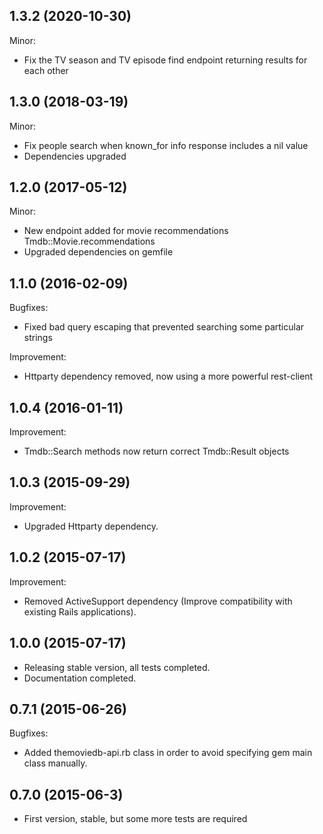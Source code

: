## 1.3.2 (2020-10-30)

Minor:

  - Fix the TV season and TV episode find endpoint returning results for each other

## 1.3.0 (2018-03-19)

Minor:

  - Fix people search when known_for info response includes a nil value
  - Dependencies upgraded

## 1.2.0 (2017-05-12)

Minor:
  
  - New endpoint added for movie recommendations Tmdb::Movie.recommendations
  - Upgraded dependencies on gemfile

## 1.1.0 (2016-02-09)

Bugfixes:
  
  - Fixed bad query escaping that prevented searching some particular strings

Improvement:

  - Httparty dependency removed, now using a more powerful rest-client

## 1.0.4 (2016-01-11)

Improvement:

  - Tmdb::Search methods now return correct Tmdb::Result objects

## 1.0.3 (2015-09-29)

Improvement:
    
  - Upgraded Httparty dependency.

## 1.0.2 (2015-07-17)

Improvement:
    
  - Removed ActiveSupport dependency (Improve compatibility with existing Rails applications).

## 1.0.0 (2015-07-17)

- Releasing stable version, all tests completed.
- Documentation completed.

## 0.7.1 (2015-06-26)

Bugfixes:

  - Added themoviedb-api.rb class in order to avoid specifying gem main class manually.

## 0.7.0 (2015-06-3)
  
  - First version, stable, but some more tests are required
  
